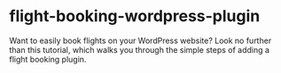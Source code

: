 # flight-booking-wordpress-plugin
Want to easily book flights on your WordPress website? Look no further than this tutorial, which walks you through the simple steps of adding a flight booking plugin.
